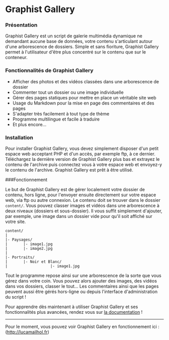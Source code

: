 Graphist Gallery
===============

### Présentation

Graphist Gallery est un script de galerie multimédia dynamique ne demandant aucune base de données, votre contenu s'articulant autour d'une arborescence de dossiers. Simple et sans fioriture, Graphist Gallery permet à l'utilisateur d'être plus concentré sur le contenu que sur le conteneur.

    
### Fonctionnalités de Graphist Gallery

       
- Afficher des photos et des vidéos classées dans une arborescence de dossier
- Commenter tout un dossier ou une image individuelle
- Gérer des pages statiques pour mettre en place un véritable site web
- Usage du Markdown pour la mise en page des commentaires et des pages
- S'adapter très facilement à tout type de thème
- Programme multilingue et facile à traduire
- Et plus encore...


### Installation

Pour installer Graphist Gallery, vous devez simplement disposer d'un petit espace web acceptant PHP et d'un accès, par exemple ftp, à ce dernier. Téléchargez la dernière version de Graphist Gallery plus bas et extrayez le contenu de l'archive puis connectez vous à votre espace web et envoyez-y le contenu de l'archive. Graphist Gallery est prêt à être utilisé.

###Fonctionnement
    
Le but de Graphist Gallery est de gérer localement votre dossier de contenu, hors ligne, pour l'envoyer ensuite directement sur votre espace web, via ftp ou autre connexion. Le contenu doit se trouver dans le dossier <code>content/</code>. Vous pouvez classer images et vidéos dans une arborescence à deux niveaux (dossiers et sous-dossier). Il vous suffit simplement d'ajouter, par exemple, une image dans un dossier vide pour qu'il soit affiché sur votre site.
            
<pre><code>content/
|
|- Paysages/
|       |- image1.jpg
|       |- image2.jpg
|
|- Portraits/
|       |- Noir et Blanc/
|                   |- image1.jpg</code></pre>

Tout le programme repose ainsi sur une arborescence de la sorte que vous gérez dans votre coin. Vous pouvez alors ajouter des images, des vidéos dans vos dossiers, classer le tout... Les commentaires ainsi que les pages peuvent aussi être gérés hors-ligne ou depuis l'interface d'administration du script !

Pour apprendre dès maintenant à utiliser Graphist Gallery et ses fonctionnalités plus avancées, rendez vous sur <a href="https://github.com/Radek411/graphistgallery/wiki">la documentation</a> !

-------

Pour le moment, vous pouvez voir Graphist Gallery en fonctionnement ici : (http://lucamailhol.fr)
